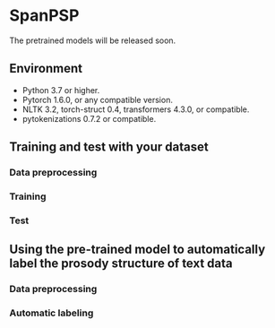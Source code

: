 # SpanPSP
The pretrained models will be released soon.

## Environment
* Python 3.7 or higher.
* Pytorch 1.6.0, or any compatible version.
* NLTK 3.2, torch-struct 0.4, transformers 4.3.0, or compatible.
* pytokenizations 0.7.2 or compatible.

## Training and test with your dataset
### Data preprocessing

### Training

### Test

## Using the pre-trained model to automatically label the prosody structure of text data
### Data preprocessing

### Automatic labeling
